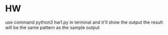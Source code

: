 # HW
use command python3 hw1.py in terminal and it'll show the output
the result will be the same pattern as the sample output
